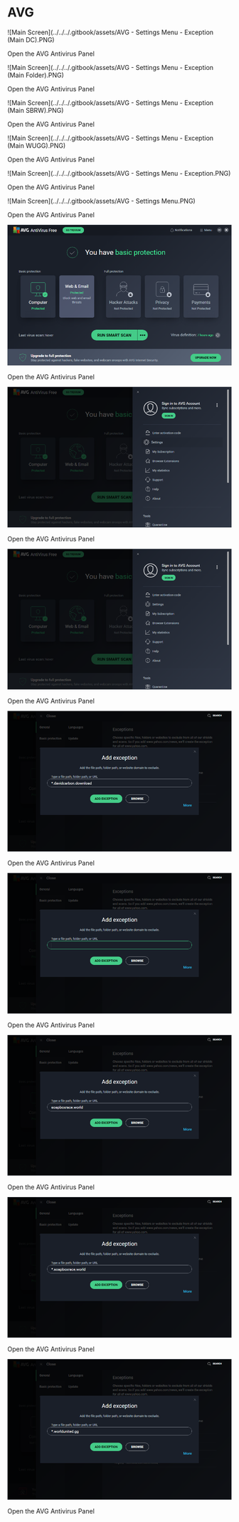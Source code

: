 # AVG

![Main Screen](../../../.gitbook/assets/AVG - Settings Menu - Exception (Main DC).PNG)

Open the AVG Antivirus Panel

![Main Screen](../../../.gitbook/assets/AVG - Settings Menu - Exception (Main Folder).PNG)

Open the AVG Antivirus Panel

![Main Screen](../../../.gitbook/assets/AVG - Settings Menu - Exception (Main SBRW).PNG)

Open the AVG Antivirus Panel

![Main Screen](../../../.gitbook/assets/AVG - Settings Menu - Exception (Main WUGG).PNG)

Open the AVG Antivirus Panel

![Main Screen](../../../.gitbook/assets/AVG - Settings Menu - Exception.PNG)

Open the AVG Antivirus Panel

![Main Screen](../../../.gitbook/assets/AVG - Settings Menu.PNG)

Open the AVG Antivirus Panel

![Main Screen](../../../.gitbook/assets/AVG-Main-Screen.PNG)

Open the AVG Antivirus Panel

![Main Screen](../../../.gitbook/assets/AVG-Main-Screen-Side-Menu-(Settings-Hover).PNG)

Open the AVG Antivirus Panel

![Main Screen](../../../.gitbook/assets/AVG-Main-Screen-Side-Menu.PNG)

Open the AVG Antivirus Panel

![Main Screen](../../../.gitbook/assets/AVG-Settings-Menu-Exception-(Enter-DC-Domain).PNG)

Open the AVG Antivirus Panel

![Main Screen](../../../.gitbook/assets/AVG-Settings-Menu-Exception-(Enter-Path).PNG)

Open the AVG Antivirus Panel

![Main Screen](../../../.gitbook/assets/AVG-Settings-Menu-Exception-(Enter-SBRW-Domain).PNG)

Open the AVG Antivirus Panel

![Main Screen](../../../.gitbook/assets/AVG-Settings-Menu-Exception-(Enter-SBRW-Domain-v2).PNG)

Open the AVG Antivirus Panel

![Main Screen](../../../.gitbook/assets/AVG-Settings-Menu-Exception-(Enter-WUGG-Domain).PNG)

Open the AVG Antivirus Panel